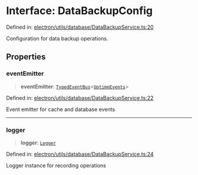 # Interface: DataBackupConfig

Defined in: [electron/utils/database/DataBackupService.ts:20](https://github.com/Nick2bad4u/Uptime-Watcher/blob/8a1973382d5fe14c52996ecda381894eb7ecd4a6/electron/utils/database/DataBackupService.ts#L20)

Configuration for data backup operations.

## Properties

### eventEmitter

> **eventEmitter**: [`TypedEventBus`](../../../../events/TypedEventBus/classes/TypedEventBus.md)\<[`UptimeEvents`](../../../../events/eventTypes/interfaces/UptimeEvents.md)\>

Defined in: [electron/utils/database/DataBackupService.ts:22](https://github.com/Nick2bad4u/Uptime-Watcher/blob/8a1973382d5fe14c52996ecda381894eb7ecd4a6/electron/utils/database/DataBackupService.ts#L22)

Event emitter for cache and database events

***

### logger

> **logger**: [`Logger`](../../../interfaces/interfaces/Logger.md)

Defined in: [electron/utils/database/DataBackupService.ts:24](https://github.com/Nick2bad4u/Uptime-Watcher/blob/8a1973382d5fe14c52996ecda381894eb7ecd4a6/electron/utils/database/DataBackupService.ts#L24)

Logger instance for recording operations

